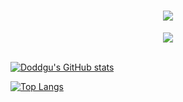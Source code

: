 <h1 align="center">
  <a href="https://sunguoqi.com/">
    <img src="https://readme-typing-svg.herokuapp.com/?lines=console.log(%22Hello%2C%20World!%22);欢迎来到Token的主页!&center=true&size=27">
  </a>
</h1>
<!-- 敲代码的图片 -->
<div align="center" ><img order-radius="100px" src="https://cdn.jsdelivr.net/gh/sun0225SUN/photos/images/202108300019556.gif"/></div>
<br>

[![Doddgu's GitHub stats](https://github-readme-stats.vercel.app/api?username=239573049&show_icons=true)](https://github.com/239573049)

[![Top Langs](https://github-readme-stats.vercel.app/api/top-langs/?username=239573049&layout=compact)](https://github.com/239573049/github-readme-stats)
